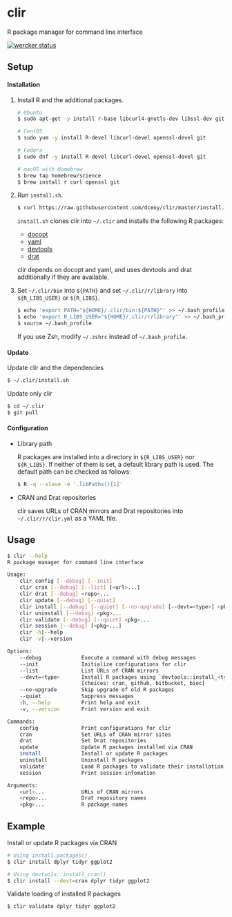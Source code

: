clir
====

R package manager for command line interface

[![wercker status](https://app.wercker.com/status/e04414d822f906b0704855f5c2d600bf/m "wercker status")](https://app.wercker.com/project/bykey/e04414d822f906b0704855f5c2d600bf)

Setup
-----

#### Installation

1.  Install R and the additional packages.

    ```sh
    # Ubuntu
    $ sudo apt-get -y install r-base libcurl4-gnutls-dev libssl-dev git

    # CentOS
    $ sudo yum -y install R-devel libcurl-devel openssl-devel git

    # Fedora
    $ sudo dnf -y install R-devel libcurl-devel openssl-devel git

    # macOS with Homebrew
    $ brew tap homebrew/science
    $ brew install r curl openssl git
    ```

2.  Run `install.sh`.

    ```sh
    $ curl https://raw.githubusercontent.com/dceoy/clir/master/install.sh | bash
    ```

    `install.sh` clones clir into `~/.clir` and installs the following R packages:

    - [docopt](https://cran.r-project.org/web/packages/docopt/index.html)
    - [yaml](https://cran.r-project.org/web/packages/yaml/index.html)
    - [devtools](https://cran.r-project.org/web/packages/devtools/index.html)
    - [drat](https://cran.r-project.org/web/packages/drat/index.html)

    clir depends on docopt and yaml, and uses devtools and drat additionally if they are available.

3.  Set `~/.clir/bin` into `${PATH}` and set `~/.clir/r/library` into `${R_LIBS_USER}` or `${R_LIBS}`.

    ```sh
    $ echo 'export PATH="${HOME}/.clir/bin:${PATH}"' >> ~/.bash_profile
    $ echo 'export R_LIBS_USER="${HOME}/.clir/r/library"' >> ~/.bash_profile
    $ source ~/.bash_profile
    ```

    If you use Zsh, modify `~/.zshrc` instead of `~/.bash_profile`.

#### Update

Update clir and the dependencies

```sh
$ ~/.clir/install.sh
```

Update only clir

```sh
$ cd ~/.clir
$ git pull
```

#### Configuration

- Library path

  R packages are installed into a directory in `${R_LIBS_USER}` nor `${R_LIBS}`.
  If neither of them is set, a default library path is used.
  The default path can be checked as follows:

  ```sh
  $ R -q --slave -e '.libPaths()[1]'
  ```

- CRAN and Drat repositories

  clir saves URLs of CRAN mirrors and Drat repositories into `~/.clir/r/clir.yml` as a YAML file.

Usage
-----

```sh
$ clir --help
R package manager for command line interface

Usage:
    clir config [--debug] [--init]
    clir cran [--debug] [--list] [<url>...]
    clir drat [--debug] <repo>...
    clir update [--debug] [--quiet]
    clir install [--debug] [--quiet] [--no-upgrade] [--devt=<type>] <pkg>...
    clir uninstall [--debug] <pkg>...
    clir validate [--debug] [--quiet] <pkg>...
    clir session [--debug] [<pkg>...]
    clir -h|--help
    clir -v|--version

Options:
    --debug             Execute a command with debug messages
    --init              Initialize configurations for clir
    --list              List URLs of CRAN mirrors
    --devt=<type>       Install R packages using `devtools::install_<type>`
                        [choices: cran, github, bitbucket, bioc]
    --no-upgrade        Skip upgrade of old R packages
    --quiet             Suppress messages
    -h, --help          Print help and exit
    -v, --version       Print version and exit

Commands:
    config              Print configurations for clir
    cran                Set URLs of CRAN mirror sites
    drat                Set Drat repositories
    update              Update R packages installed via CRAN
    install             Install or update R packages
    uninstall           Uninstall R packages
    validate            Load R packages to validate their installation
    session             Print session infomation

Arguments:
    <url>...            URLs of CRAN mirrors
    <repo>...           Drat repository names
    <pkg>...            R package names
```

Example
-------

Install or update R packages via CRAN

```sh
# Using install.packages()
$ clir install dplyr tidyr ggplot2

# Using devtools::install_cran()
$ clir install --devt=cran dplyr tidyr ggplot2
```

Validate loading of installed R packages

```sh
$ clir validate dplyr tidyr ggplot2
```
